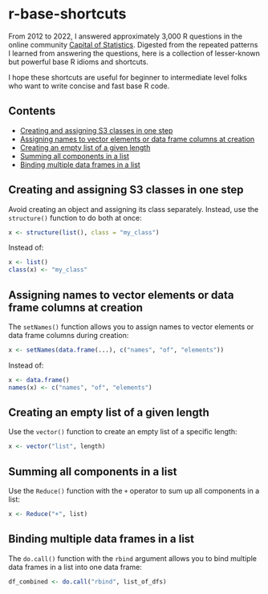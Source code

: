 # r-base-shortcuts

From 2012 to 2022, I answered approximately 3,000 R questions in the
online community [Capital of Statistics](https://d.cosx.org/).
Digested from the repeated patterns I learned from answering the questions,
here is a collection of lesser-known but powerful base R idioms and shortcuts.

I hope these shortcuts are useful for beginner to intermediate level folks
who want to write concise and fast base R code.

## Contents

- [Creating and assigning S3 classes in one step](#creating-and-assigning-s3-classes-in-one-step)
- [Assigning names to vector elements or data frame columns at creation](#assigning-names-to-vector-elements-or-data-frame-columns-at-creation)
- [Creating an empty list of a given length](#creating-an-empty-list-of-a-given-length)
- [Summing all components in a list](#summing-all-components-in-a-list)
- [Binding multiple data frames in a list](#binding-multiple-data-frames-in-a-list)

## Creating and assigning S3 classes in one step

Avoid creating an object and assigning its class separately.
Instead, use the `structure()` function to do both at once:

```r
x <- structure(list(), class = "my_class")
```

Instead of:

```r
x <- list()
class(x) <- "my_class"
```

## Assigning names to vector elements or data frame columns at creation

The `setNames()` function allows you to assign names to vector elements or
data frame columns during creation:

```r
x <- setNames(data.frame(...), c("names", "of", "elements"))
```

Instead of:

```r
x <- data.frame()
names(x) <- c("names", "of", "elements")
```

## Creating an empty list of a given length

Use the `vector()` function to create an empty list of a specific length:

```r
x <- vector("list", length)
```

## Summing all components in a list

Use the `Reduce()` function with the `+` operator to sum up all components
in a list:

```r
x <- Reduce("+", list)
```

## Binding multiple data frames in a list

The `do.call()` function with the `rbind` argument allows you to bind
multiple data frames in a list into one data frame:

```r
df_combined <- do.call("rbind", list_of_dfs)
```
